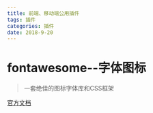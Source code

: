 ```yaml
---
title: 前端、移动端公用插件
tags: 插件
categories: 插件
date: 2018-9-20
---
```


# fontawesome--字体图标

> 一套绝佳的图标字体库和CSS框架

[官方文档](http://fontawesome.dashgame.com/)

<!--more-->